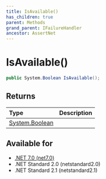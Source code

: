 ```yaml
---
title: IsAvailable()
has_children: true
parent: Methods
grand_parent: IFailureHandler
ancestor: AssertNet
---
```

# IsAvailable()

```csharp
public System.Boolean IsAvailable();
```

## Returns
|Type|Description|
|:-|:-|
|[System.Boolean](https://learn.microsoft.com/en-us/dotnet/api/system.boolean)||

## Available for
- [.NET 7.0 (net7.0)](https://versionsof.net/core/7.0/)
- .NET Standard 2.0 (netstandard2.0)
- .NET Standard 2.1 (netstandard2.1)
